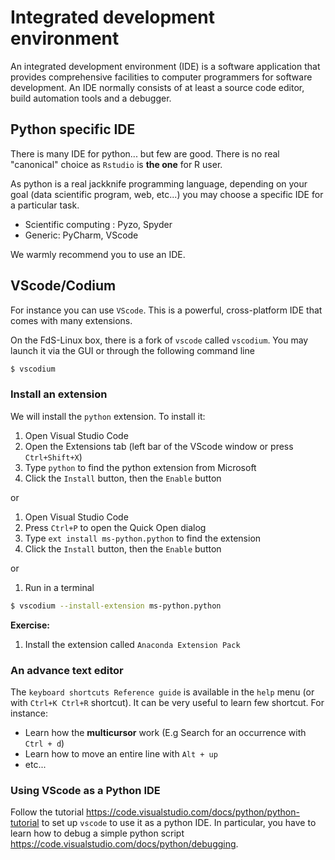 # Integrated development environment

An integrated development environment (IDE) is a software application that provides comprehensive facilities to computer programmers for software development. An IDE normally consists of at least a source code editor, build automation tools and a debugger.

## Python specific IDE

There is many IDE for python... but few are good. There is no real "canonical" choice as `Rstudio` is **the one** for R user.

As python is a real jackknife programming language, depending on your goal (data scientific program, web, etc...) you may choose a specific IDE for a particular task.

- Scientific computing : Pyzo, Spyder 
- Generic: PyCharm, VScode

We warmly recommend you to use an IDE.

## VScode/Codium

For instance you can use `VScode`. This is a powerful, cross-platform IDE that comes with many extensions.

On the FdS-Linux box, there is a fork of `vscode` called `vscodium`. You may launch it via the GUI or through the following command line

```bash
$ vscodium
```

### Install an extension

We will install the `python` extension. To install it:

1. Open Visual Studio Code
2. Open the Extensions tab (left bar of the VScode window or press `Ctrl+Shift+X`)
3. Type `python` to find the python extension from Microsoft
4. Click the `Install` button, then the `Enable` button

or

1. Open Visual Studio Code
2. Press `Ctrl+P` to open the Quick Open dialog
3. Type `ext install ms-python.python` to find the extension
4. Click the `Install` button, then the `Enable` button

or

1. Run in a terminal 

```bash
$ vscodium --install-extension ms-python.python
```

**Exercise:**

1. Install the extension called `Anaconda Extension Pack`

### An advance text editor

The `keyboard shortcuts Reference guide` is available in the `help` menu (or with `Ctrl+K Ctrl+R` shortcut). It can be very useful to learn few shortcut. For instance:

- Learn how the **multicursor** work (E.g Search for an occurrence with  `Ctrl + d`)
- Learn how to move an entire line  with `Alt + up`
- etc...

### Using VScode as a Python IDE

Follow the tutorial <https://code.visualstudio.com/docs/python/python-tutorial> to set up `vscode` to use it as a python IDE. In particular, you have to learn how to debug a simple python script <https://code.visualstudio.com/docs/python/debugging>.
